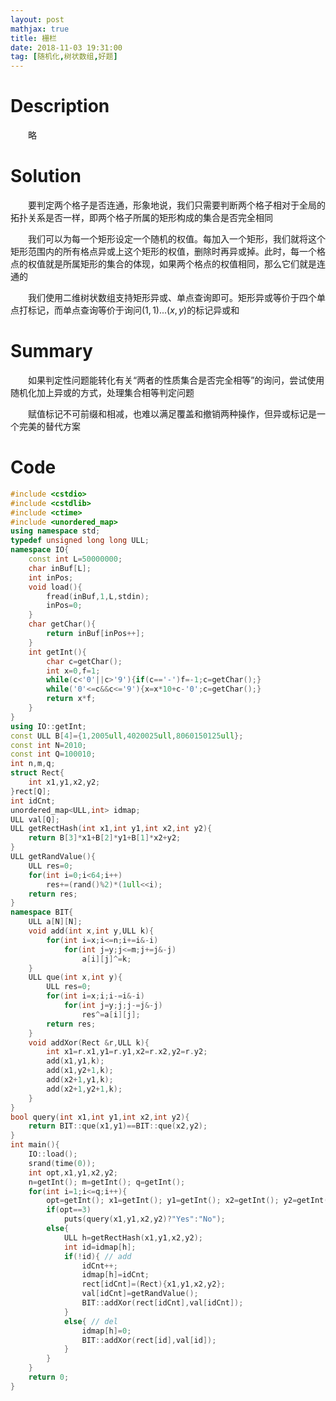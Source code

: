 ```yaml
---
layout: post
mathjax: true
title: 栅栏
date: 2018-11-03 19:31:00
tag: [随机化,树状数组,好题]
---
```

# Description

　　略


<!-- more -->
# Solution

　　要判定两个格子是否连通，形象地说，我们只需要判断两个格子相对于全局的拓扑关系是否一样，即两个格子所属的矩形构成的集合是否完全相同

　　我们可以为每一个矩形设定一个随机的权值。每加入一个矩形，我们就将这个矩形范围内的所有格点异或上这个矩形的权值，删除时再异或掉。此时，每一个格点的权值就是所属矩形的集合的体现，如果两个格点的权值相同，那么它们就是连通的

　　我们使用二维树状数组支持矩形异或、单点查询即可。矩形异或等价于四个单点打标记，而单点查询等价于询问$(1,1)...(x,y)$的标记异或和



# Summary

　　如果判定性问题能转化有关“两者的性质集合是否完全相等”的询问，尝试使用随机化加上异或的方式，处理集合相等判定问题

　　赋值标记不可前缀和相减，也难以满足覆盖和撤销两种操作，但异或标记是一个完美的替代方案



# Code

```c++
#include <cstdio>
#include <cstdlib>
#include <ctime>
#include <unordered_map>
using namespace std;
typedef unsigned long long ULL;
namespace IO{
    const int L=50000000;
    char inBuf[L];
    int inPos;
    void load(){
        fread(inBuf,1,L,stdin);
        inPos=0;
    }
    char getChar(){
        return inBuf[inPos++];
    }
    int getInt(){
        char c=getChar();
        int x=0,f=1;
        while(c<'0'||c>'9'){if(c=='-')f=-1;c=getChar();}
        while('0'<=c&&c<='9'){x=x*10+c-'0';c=getChar();}
        return x*f;
    }
}
using IO::getInt;
const ULL B[4]={1,2005ull,4020025ull,8060150125ull};
const int N=2010;
const int Q=100010;
int n,m,q;
struct Rect{
    int x1,y1,x2,y2;
}rect[Q];
int idCnt;
unordered_map<ULL,int> idmap;
ULL val[Q];
ULL getRectHash(int x1,int y1,int x2,int y2){
    return B[3]*x1+B[2]*y1+B[1]*x2+y2;
}
ULL getRandValue(){
    ULL res=0;
    for(int i=0;i<64;i++)
        res+=(rand()%2)*(1ull<<i);
    return res;
}
namespace BIT{
    ULL a[N][N];
    void add(int x,int y,ULL k){
        for(int i=x;i<=n;i+=i&-i)
            for(int j=y;j<=m;j+=j&-j)
                a[i][j]^=k;
    }
    ULL que(int x,int y){
        ULL res=0;
        for(int i=x;i;i-=i&-i)
            for(int j=y;j;j-=j&-j)
                res^=a[i][j];
        return res;
    }
    void addXor(Rect &r,ULL k){
        int x1=r.x1,y1=r.y1,x2=r.x2,y2=r.y2;
        add(x1,y1,k);
        add(x1,y2+1,k);
        add(x2+1,y1,k);
        add(x2+1,y2+1,k);
    }
}
bool query(int x1,int y1,int x2,int y2){
    return BIT::que(x1,y1)==BIT::que(x2,y2);
}
int main(){
    IO::load();
    srand(time(0));
    int opt,x1,y1,x2,y2;
    n=getInt(); m=getInt(); q=getInt();
    for(int i=1;i<=q;i++){
        opt=getInt(); x1=getInt(); y1=getInt(); x2=getInt(); y2=getInt();
        if(opt==3)
            puts(query(x1,y1,x2,y2)?"Yes":"No");
        else{
            ULL h=getRectHash(x1,y1,x2,y2);
            int id=idmap[h];
            if(!id){ // add
                idCnt++;
                idmap[h]=idCnt;
                rect[idCnt]=(Rect){x1,y1,x2,y2};
                val[idCnt]=getRandValue();
                BIT::addXor(rect[idCnt],val[idCnt]);
            }
            else{ // del
                idmap[h]=0;
                BIT::addXor(rect[id],val[id]);
            }
        }
    }
    return 0;
}
```

 